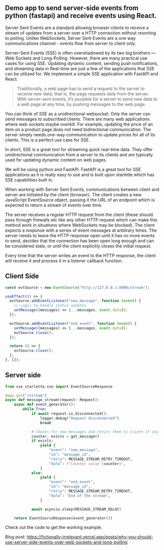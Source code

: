 ## Demo app to send server-side events from python (fastapi) and receive events using React.

Server Sent Events are a standard allowing browser clients to receive a stream of updates from a server over a HTTP connection without resorting to polling. Unlike WebSockets, Server Sent Events are a one way communications channel - events flow from server to client only.

Server-Sent Events (SSE) is often overshadowed by its two big brothers — Web Sockets and Long-Polling. However, there are many practical use cases for using SSE. Updating dynamic content, sending push notifications, and streaming data in Real-time are just a few of the applications that SSE can be utilized for. We implement a simple SSE application with FastAPI and React.

> Traditionally, a web page has to send a request to the server to receive new data; that is, the page requests data from the server. With server-sent events, it’s possible for a server to send new data to a web page at any time, by pushing messages to the web page.

You can think of SSE as a unidirectional websocket. Only the server can send messages to subscribed clients. There are many web applications where web sockets maybe overkill. For example, updating the price of an item on a product page does not need bidirectional communication. The server simply needs one-way communication to update prices for all of its clients. This is a perfect use case for SSE.

In short, SSE is a great tool for streaming quick real-time data. They offer unidirectional communication from a server to its clients and are typically used for updating dynamic content on web pages.

We will be using python and FastAPI. FastAPI is a great tool for SSE applications as it is really easy to use and is built upon starlette which has SSE capabilities built in.

When working with Server Sent Events, communications between client and server are initiated by the client (browser). The client creates a new JavaScript EventSource object, passing it the URL of an endpoint which is expected to return a stream of events over time.

The server receives a regular HTTP request from the client (these should pass through firewalls etc like any other HTTP request which can make this method work in situations where WebSockets may be blocked). The client expects a response with a series of event messages at arbitrary times. The server needs to leave the HTTP response open until it has no more events to send, decides that the connection has been open long enough and can be considered stale, or until the client explicitly closes the initial request.

Every time that the server writes an event to the HTTP response, the client will receive it and process it in a listener callback function.

## Client Side

```javascript
const evtSource = new EventSource("http://127.0.0.1:8000/stream");

useEffect(() => {
  evtSource.addEventListener("new_message", function (event) {
    // Logic to handle status updates
    setMessage((messages) => [...messages, event.data]);
  });

  evtSource.addEventListener("end_event", function (event) {
    setMessage((messages) => [...messages, event.data]);
    evtSource.close();
  });

  return () => {
    evtSource.close();
  };
}, []);
```

## Server side

```python
from sse_starlette.sse import EventSourceResponse

@app.get("/stream")
async def message_stream(request: Request):
    async def event_generator():
        while True:
            if await request.is_disconnected():
                logger.debug("Request disconnected")
                break

            # Checks for new messages and return them to client if any
            counter, exists = get_message()
            if exists:
                yield {
                    "event": "new_message",
                    "id": "message_id",
                    "retry": MESSAGE_STREAM_RETRY_TIMEOUT,
                    "data": f"Counter value {counter}",
                }
            else:
                yield {
                    "event": "end_event",
                    "id": "message_id",
                    "retry": MESSAGE_STREAM_RETRY_TIMEOUT,
                    "data": "End of the stream",
                }

            await asyncio.sleep(MESSAGE_STREAM_DELAY)

    return EventSourceResponse(event_generator())
```

Check out the code to get the working example.

Blog post: https://fictionally-irrelevant.vercel.app/posts/why-you-should-use-server-side-events-over-web-sockets-and-long-polling
